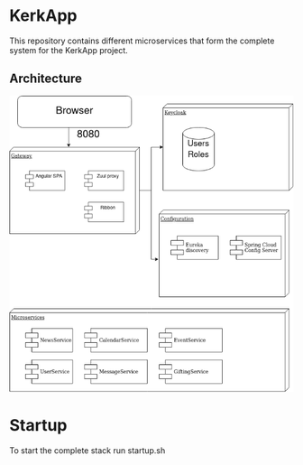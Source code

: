 # KerkApp
This repository contains different microservices that form the complete system for the KerkApp project.

## Architecture
![alt text](./kerkapp.png "KerkApp Architecture")


# Startup
To start the complete stack run startup.sh
